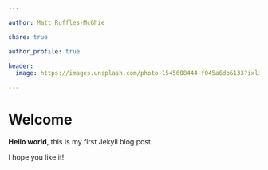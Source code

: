 ```yaml
---

author: Matt Ruffles-McGhie

share: true

author_profile: true

header:
  image: https://images.unsplash.com/photo-1545608444-f045a6db6133?ixlib=rb-1.2.1&ixid=eyJhcHBfaWQiOjEyMDd9&auto=format&fit=crop&w=1052&q=80

---
```


# Welcome

**Hello world**, this is my first Jekyll blog post.

I hope you like it!
